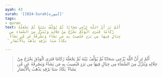 ```yaml
---
ayah: 43
surah: '[[024-Surah|سورة]]'
tags:
- quran
text: أَلَمْ تَرَ أَنَّ اللَّهَ يُزْجِي سَحَابًا ثُمَّ يُؤَلِّفُ بَيْنَهُ ثُمَّ يَجْعَلُهُ
  رُكَامًا فَتَرَى الْوَدْقَ يَخْرُجُ مِنْ خِلَالِهِ وَيُنَزِّلُ مِنَ السَّمَاءِ مِن
  جِبَالٍ فِيهَا مِن بَرَدٍ فَيُصِيبُ بِهِ مَن يَشَاءُ وَيَصْرِفُهُ عَن مَّن يَشَاءُ
  ۖ يَكَادُ سَنَا بَرْقِهِ يَذْهَبُ بِالْأَبْصَارِ

---
```

> أَلَمْ تَرَ أَنَّ اللَّهَ يُزْجِي سَحَابًا ثُمَّ يُؤَلِّفُ بَيْنَهُ ثُمَّ يَجْعَلُهُ رُكَامًا فَتَرَى الْوَدْقَ يَخْرُجُ مِنْ خِلَالِهِ وَيُنَزِّلُ مِنَ السَّمَاءِ مِن جِبَالٍ فِيهَا مِن بَرَدٍ فَيُصِيبُ بِهِ مَن يَشَاءُ وَيَصْرِفُهُ عَن مَّن يَشَاءُ ۖ يَكَادُ سَنَا بَرْقِهِ يَذْهَبُ بِالْأَبْصَارِ
